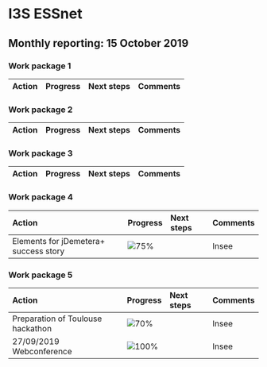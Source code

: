 
# I3S ESSnet

## Monthly reporting: 15 October 2019

### Work package 1

| Action  | Progress | Next steps | Comments |
|:--|:--|:--|:--|


### Work package 2

| Action  | Progress | Next steps | Comments |
|:--|:--|:--|:--|

### Work package 3
| Action  | Progress | Next steps | Comments |
|:--|:--|:--|:--|



### Work package 4


| Action  | Progress | Next steps | Comments |
|:--|:--|:--|:--|
| Elements for jDemetera+ success story | ![75%](http://progressed.io/bar/50) |  | Insee |


### Work package 5

| Action  | Progress | Next steps | Comments |
|:--|:--|:--|:--|
| Preparation of Toulouse hackathon | ![70%](http://progressed.io/bar/100) |  | Insee |
| 27/09/2019 Webconference | ![100%](http://progressed.io/bar/100) |  | Insee |
